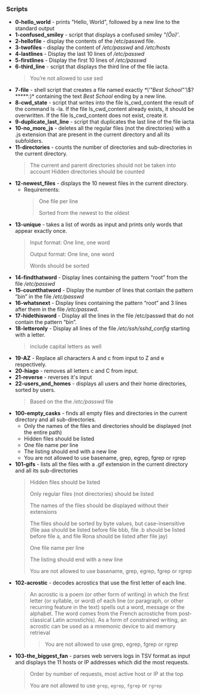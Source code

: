 ### Scripts
* **0-hello_world** - prints "Hello, World", followed by a new line to the standard output
* **1-confused_smiley** - script that displays a confused smiley *"(Ôo)'*.
* **2-hellofile** - display the contents of the /etc/passwd file.
* **3-twofiles** - display the content of */etc/passwd* and */etc/hosts*
* **4-lastlines** - Display the last 10 lines of */etc/passwd*
* **5-firstlines** - Display the first 10 lines of */etc/passwd*
* **6-third_line** - script that displays the third line of the file iacta.
  > You’re not allowed to use sed
* **7-file** - shell script that creates a file named exactly *\*\\'"Best School"\'\\*$\?\*\*\*\*\*:)* containing the text *Best School* ending by a new line.
* **8-cwd_state** - script that writes into the file ls_cwd_content the result of the command ls -la. If the file ls_cwd_content already exists, it should be overwritten. If the file ls_cwd_content does not exist, create it.
* **9-duplicate_last_line** - script that duplicates the last line of the file iacta
* **10-no_more_js** - deletes all the regular files (not the directories) with a .js extension that are present in the current directory and all its subfolders.
* **11-directories** -  counts the number of directories and sub-directories in the current directory.
  > The current and parent directories should not be taken into account
  > Hidden directories should be counted
* **12-newest_files** - displays the 10 newest files in the current directory.
  - Requirements:
    > One file per line
    > 
    > Sorted from the newest to the oldest
* **13-unique** - takes a list of words as input and prints only words that appear exactly once.
  > Input format: One line, one word
  >
  > Output format: One line, one word
  >
  > Words should be sorted
* **14-findthatword** - Display lines containing the pattern “root” from the file _/etc/passwd_
* **15-countthatword** - Display the number of lines that contain the pattern “bin” in the file _/etc/passwd_
* **16-whatsnext** - Display lines containing the pattern “root” and 3 lines after them in the file */etc/passwd*.
* **17-hidethisword**  -  Display all the lines in the file /etc/passwd that do not contain the pattern “bin”.
* **18-letteronly** - Display all lines of the file */etc/ssh/sshd_config* starting with a letter.
  > include capital letters as well
* **19-AZ** - Replace all characters A and c from input to Z and e respectively.
* **20-hiago** - removes all letters c and C from input.
* **21-reverse** - reverses it's input
* **22-users_and_homes** - displays all users and their home directories, sorted by users.
  > Based on the the */etc/passwd* file
* **100-empty_casks** - finds all empty files and directories in the current directory and all sub-directories.
    - Only the names of the files and directories should be displayed (not the entire path)
    - Hidden files should be listed
    - One file name per line
    - The listing should end with a new line
    - You are not allowed to use basename, grep, egrep, fgrep or rgrep
* **101-gifs** - lists all the files with a .gif extension in the current directory and all its sub-directories
    > Hidden files should be listed
    >
    > Only regular files (not directories) should be listed
    >
    > The names of the files should be displayed without their extensions
    >
    > The files should be sorted by byte values, but case-insensitive (file aaa should be listed before file bbb, file .b should be listed before file a, and file Rona should be listed after file jay)
    >
    > One file name per line
    >
    > The listing should end with a new line
    >
    > You are not allowed to use basename, grep, egrep, fgrep or rgrep
* **102-acrostic** - decodes acrostics that use the first letter of each line.
    > An acrostic is a poem (or other form of writing) in which the first letter (or syllable, or word) of each line (or paragraph, or other recurring feature in the text) spells out a word, message or the alphabet. The word comes from the French acrostiche from post-classical Latin acrostichis). As a form of constrained writing, an acrostic can be used as a mnemonic device to aid memory retrieval
    >> You are not allowed to use grep, egrep, fgrep or rgrep
* **103-the_biggest_fan** - parses web servers logs in TSV format as input and displays the 11 hosts or IP addresses which did the most requests.
    > Order by number of requests, most active host or IP at the top
    >
    > You are not allowed to use `grep`, `egrep`, `fgrep` or `rgrep`